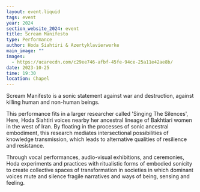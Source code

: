 ```yaml
---
layout: event.liquid
tags: event
year: 2024
section_website_2024: event
title: Scream Manifesto
type: Performance
author: Hoda Siahtiri & Azertyklavierwerke
main_image: ""
images:
  - https://ucarecdn.com/c29ee746-afbf-45fe-94ce-25a11e42ae8b/
date: 2023-10-25
time: 19:30
location: Chapel
---
```

Scream Manifesto is a sonic statement against war and destruction, against killing human and non-human beings.

This performance fits in a larger researcher called 'Singing The Silences', Here, Hoda Siahtiri voices nearby her ancestral lineage of Bakhtiari women in the west of Iran. By floating in the processes of sonic ancestral embodiment, this research mediates intersectional possibilities of knowledge transmission, which leads to alternative qualities of resilience and resistance.  

Through vocal performances, audio-visual exhibitions, and ceremonies, Hoda experiments and practices with ritualistic forms of embodied sonicity to create collective spaces of transformation in societies in which dominant voices mute and silence fragile narratives and ways of being, sensing and feeling.
